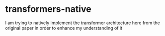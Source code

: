 # transformers-native
I am trying to natively implement the transformer architecture here from the original paper in order to enhance my understanding of it
